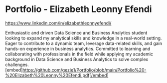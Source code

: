 # Portfolio - Elizabeth Leonny Efendi

https://www.linkedin.com/in/elizabethleonnyefendi/ 

Enthusiastic and driven Data Science and Business Analytics student looking to expand my analytical skills and knowledge in a real-world setting. Eager to contribute to a dynamic team, leverage data-related skills, and gain hands-on experience in business analytics. Committed to learning and collaborating with professionals in the field while applying my academic background in Data Science and Business Analytics to solve complex challenges.
[embed]https://github.com/gezie1/Portfolio/blob/main/Portfolio%20-%20Elizabeth%20Leonny%20Efendi.pdf[/embed]
